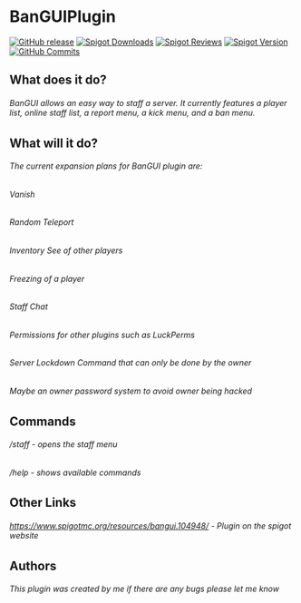 # BanGUIPlugin

[![GitHub release](https://img.shields.io/github/v/release/Charlie-Ward/BanGUIPlugin?include_prereleases&style=for-the-badge)](https://github.com/Charlie-Ward/BanGUIPlugin/releases/latest)
[![Spigot Downloads](https://img.shields.io/spiget/downloads/104948?style=for-the-badge)](https://www.spigotmc.org/resources/bangui.104948/)
[![Spigot Reviews](https://img.shields.io/spiget/rating/104948?style=for-the-badge)](https://www.spigotmc.org/resources/bangui.104948/)
[![Spigot Version](https://img.shields.io/spiget/version/104948?style=for-the-badge)](https://www.spigotmc.org/resources/bangui.104948/)
[![GitHub Commits](https://img.shields.io/github/commit-activity/m/Charlie-Ward/BanGUIPlugin?style=for-the-badge)](https://github.com/Charlie-Ward/BanGUIPlugin)

## What does it do?

###### BanGUI allows an easy way to staff a server. It currently features a player list, online staff list, a report menu, a kick menu, and a ban menu.

## What will it do?

###### The current expansion plans for BanGUI plugin are:

###### Vanish
###### Random Teleport
###### Inventory See of other players
###### Freezing of a player
###### Staff Chat
###### Permissions for other plugins such as LuckPerms
###### Server Lockdown Command that can only be done by the owner

###### Maybe an owner password system to avoid owner being hacked

## Commands

###### /staff - opens the staff menu
###### /help - shows available commands

## Other Links

###### https://www.spigotmc.org/resources/bangui.104948/ - Plugin on the spigot website

## Authors

###### This plugin was created by me if there are any bugs please let me know

